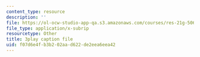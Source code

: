 ```yaml
---
content_type: resource
description: ''
file: https://ol-ocw-studio-app-qa.s3.amazonaws.com/courses/res-21g-506-kanji-learning-any-time-any-place-for-japanese-vi-spring-2021/f07d6e4fb3b202aad622de2eea6eea42_Bcxyr_yBBQg.srt
file_type: application/x-subrip
resourcetype: Other
title: 3play caption file
uid: f07d6e4f-b3b2-02aa-d622-de2eea6eea42
---
```


